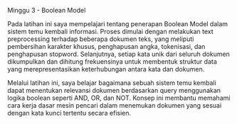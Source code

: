 Minggu 3 - Boolean Model  

Pada latihan ini saya mempelajari tentang penerapan Boolean Model dalam sistem temu kembali informasi. Proses dimulai dengan melakukan text preprocessing terhadap beberapa dokumen teks, yang meliputi pembersihan karakter khusus, penghapusan angka, tokenisasi, dan penghapusan stopword. Selanjutnya, setiap kata unik dari seluruh dokumen dikumpulkan dan dihitung frekuensinya untuk membentuk struktur data yang merepresentasikan keterhubungan antara kata dan dokumen.  

Melalui latihan ini, saya belajar bagaimana sebuah sistem temu kembali dapat menentukan relevansi dokumen berdasarkan query menggunakan logika boolean seperti AND, OR, dan NOT. Konsep ini membantu memahami cara kerja dasar mesin pencari dalam menemukan dokumen yang sesuai dengan kata kunci tertentu secara efisien.
